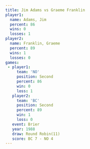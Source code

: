 ```yaml
---
title: Jim Adams vs Graeme Franklin
player1:                
  name: Adams, Jim      
  percent: 86           
  wins: 0               
  losses: 1             
player2:                
  name: Franklin, Graeme
  percent: 89           
  wins: 1               
  losses: 0             
games:
 - player1:          
     team: 'NO'      
     position: Second
     percent: 86     
     win: 0          
     loss: 1         
   player2:          
     team: 'BC'      
     position: Second
     percent: 89     
     win: 1          
     loss: 0         
   event: Brier         
   year: 1988           
   draw: Round Robin(11)
   score: BC 7 - NO 4   
---
```


